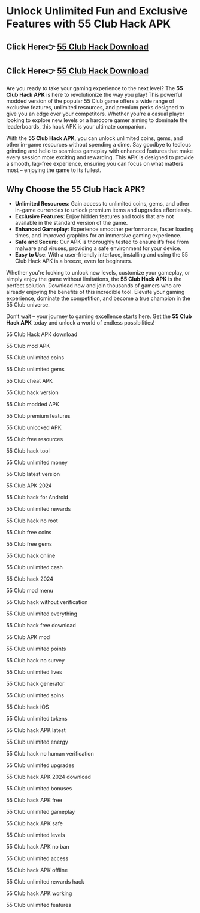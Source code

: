# Unlock Unlimited Fun and Exclusive Features with 55 Club Hack APK 

## Click Here👉 [55 Club Hack Download](https://telegram.me/recon_dart_money)
## Click Here👉 [55 Club Hack Download](https://telegram.me/recon_dart_money)


Are you ready to take your gaming experience to the next level? The **55 Club Hack APK** is here to revolutionize the way you play! This powerful modded version of the popular 55 Club game offers a wide range of exclusive features, unlimited resources, and premium perks designed to give you an edge over your competitors. Whether you're a casual player looking to explore new levels or a hardcore gamer aiming to dominate the leaderboards, this hack APK is your ultimate companion.

With the **55 Club Hack APK**, you can unlock unlimited coins, gems, and other in-game resources without spending a dime. Say goodbye to tedious grinding and hello to seamless gameplay with enhanced features that make every session more exciting and rewarding. This APK is designed to provide a smooth, lag-free experience, ensuring you can focus on what matters most – enjoying the game to its fullest.

## Why Choose the 55 Club Hack APK?

- **Unlimited Resources**: Gain access to unlimited coins, gems, and other in-game currencies to unlock premium items and upgrades effortlessly.
- **Exclusive Features**: Enjoy hidden features and tools that are not available in the standard version of the game.
- **Enhanced Gameplay**: Experience smoother performance, faster loading times, and improved graphics for an immersive gaming experience.
- **Safe and Secure**: Our APK is thoroughly tested to ensure it’s free from malware and viruses, providing a safe environment for your device.
- **Easy to Use**: With a user-friendly interface, installing and using the 55 Club Hack APK is a breeze, even for beginners.

Whether you're looking to unlock new levels, customize your gameplay, or simply enjoy the game without limitations, the **55 Club Hack APK** is the perfect solution. Download now and join thousands of gamers who are already enjoying the benefits of this incredible tool. Elevate your gaming experience, dominate the competition, and become a true champion in the 55 Club universe.

Don’t wait – your journey to gaming excellence starts here. Get the **55 Club Hack APK** today and unlock a world of endless possibilities!


55 Club Hack APK download

55 Club mod APK

55 Club unlimited coins

55 Club unlimited gems

55 Club cheat APK

55 Club hack version

55 Club modded APK

55 Club premium features

55 Club unlocked APK

55 Club free resources

55 Club hack tool

55 Club unlimited money

55 Club latest version

55 Club APK 2024

55 Club hack for Android

55 Club unlimited rewards

55 Club hack no root

55 Club free coins

55 Club free gems

55 Club hack online

55 Club unlimited cash

55 Club hack 2024

55 Club mod menu

55 Club hack without verification

55 Club unlimited everything

55 Club hack free download

55 Club APK mod

55 Club unlimited points

55 Club hack no survey

55 Club unlimited lives

55 Club hack generator

55 Club unlimited spins

55 Club hack iOS

55 Club unlimited tokens

55 Club hack APK latest

55 Club unlimited energy

55 Club hack no human verification

55 Club unlimited upgrades

55 Club hack APK 2024 download

55 Club unlimited bonuses

55 Club hack APK free

55 Club unlimited gameplay

55 Club hack APK safe

55 Club unlimited levels

55 Club hack APK no ban

55 Club unlimited access

55 Club hack APK offline

55 Club unlimited rewards hack

55 Club hack APK working

55 Club unlimited features
